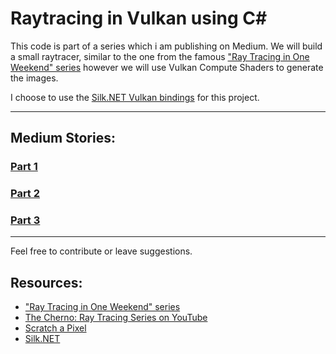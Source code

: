 ﻿# Raytracing in Vulkan using C#

This code is part of a series which i am publishing on Medium. 
We will build a small raytracer, similar to the one from the famous ["Ray Tracing in One Weekend" series](https://raytracing.github.io/) however we will use Vulkan Compute Shaders to generate the images.

I choose to use the [Silk.NET Vulkan bindings](https://github.com/dotnet/Silk.NET) for this project.

___________
## Medium Stories:
### [Part 1](https://jenskrumsieck.medium.com/raytracing-in-vulkan-using-c-part-1-997cb284f7e8)
### [Part 2](https://jenskrumsieck.medium.com/raytracing-in-vulkan-using-c-part-2-3a8e21e27139)
### [Part 3](https://medium.com/@jenskrumsieck/raytracing-in-vulkan-using-c-part-3-50118e4ec233)

____________
Feel free to contribute or leave suggestions.

## Resources:
* ["Ray Tracing in One Weekend" series](https://raytracing.github.io/)
* [The Cherno: Ray Tracing Series on YouTube](https://www.youtube.com/watch?v=gfW1Fhd9u9Q&list=PLlrATfBNZ98edc5GshdBtREv5asFW3yXl)
* [Scratch a Pixel](https://www.scratchapixel.com/)
* [Silk.NET](https://github.com/dotnet/Silk.NET)
